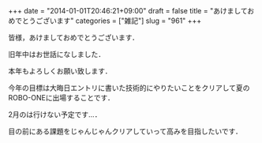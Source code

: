 +++
date = "2014-01-01T20:46:21+09:00"
draft = false
title = "あけましておめでとうございます"
categories = ["雑記"]
slug = "961"
+++

皆様，あけましておめでとうございます．

旧年中はお世話になしました．

本年もよろしくお願い致します．





今年の目標は大晦日エントリに書いた技術的にやりたいことをクリアして夏のROBO-ONEに出場することです．

2月のは行けない予定です...．



目の前にある課題をじゃんじゃんクリアしていって高みを目指したいです．
